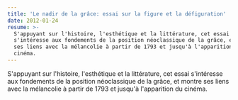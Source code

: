 ```yaml
---
title: 'Le nadir de la grâce: essai sur la figure et la défiguration'
date: 2012-01-24
resume: >-
  S'appuyant sur l'histoire, l'esthétique et la littérature, cet essai
  s'intéresse aux fondements de la position néoclassique de la grâce, et montre
  ses liens avec la mélancolie à partir de 1793 et jusqu'à l'apparition du
  cinéma.
---
```


S'appuyant sur l'histoire, l'esthétique et la littérature, cet essai s'intéresse aux fondements de la position néoclassique de la grâce, et montre ses liens avec la mélancolie à partir de 1793 et jusqu'à l'apparition du cinéma.
